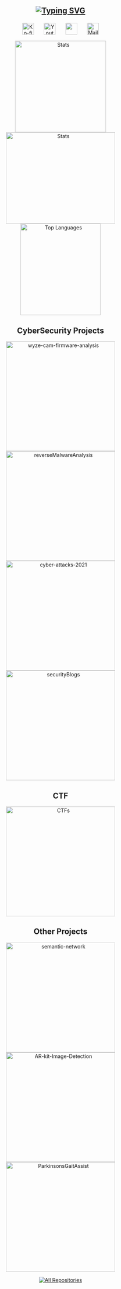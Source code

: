 <h2 align="center">

[![Typing SVG](https://readme-typing-svg.herokuapp.com?font=Times+Fatface&color=%23FF7700&size=40&center=true&vCenter=true&lines=Samridha+Murali)](https://git.io/typing-svg)
</h2>
<!-- About me -->

<!-- Social icons section -->
<p align="center">
  <a href="https://www.linkedin.com/in/m-samridha/"><img width="32px" alt="Ko-fi" title="Linked In" src="https://upload.wikimedia.org/wikipedia/commons/thumb/c/ca/LinkedIn_logo_initials.png/768px-LinkedIn_logo_initials.png"/></a>
  &#8287;&#8287;&#8287;&#8287;&#8287;
  <a href="https://www.youtube.com/@msamridha1604"><img width="32px" alt="Youtube" title="Youtube" src="https://i.imgur.com/qiXu7b2.png"/></a>
  &#8287;&#8287;&#8287;&#8287;&#8287;
  <a href="https://www.instagram.com/msamridha/?hl=en" alt="Instagram"><img width="32px" src="https://i.imgur.com/M6yBwxS.png"/></a>
  &#8287;&#8287;&#8287;&#8287;&#8287;
  <a href="msamridha16@gmail.com"><img width="32px" alt="Mail ID" title="Mail ID" src="https://download.logo.wine/logo/Gmail/Gmail-Logo.wine.png"/></a>
</p>

<!-- Language and stats -->
<p align="center">
    <a href="https://github.com/msam13"><img width="250" height="250" src="https://github-readme-streak-stats.herokuapp.com/?user=msam13&count_private=true&theme=dark" alt="Stats"></a> 
    <a href="https://github.com/msam13"><img width="300" height="250" src="https://github-readme-stats.vercel.app/api?username=msam13&count_private=true&theme=dark" alt="Stats"></a>
    <a href="https://github.com/msam13"><img img width="220" height="250" src="https://github-readme-stats.vercel.app/api/top-langs/?username=msam13&layout=compact&count_private=true&theme=dark" alt="Top Languages"></a>
</p>

<h2 align="center">
CyberSecurity Projects
</h2>

<!-- Repo info cards - https://github.com/anuraghazra/github-readme-stats -->
<!-- Small repo cards (fork) - https://github.com/DenverCoder1/github-readme-stats -->
<p align="center">
    <a href="https://github.com/msam13/wyze-cam-firmware-analysis"><img width="300" src="https://github-readme-stats.vercel.app/api/pin/?username=msam13&repo=wyze-cam-firmware-analysis&theme=react&bg_color=151515&title_color=0484FF&icon_color=E38C2D&text_color=FFFFFF&hide_border=true&show_icons=false" alt="wyze-cam-firmware-analysis"></a>
    <a href="https://github.com/msam13/reverseMalwareAnalysis"><img width="300" src="https://github-readme-stats.vercel.app/api/pin/?username=msam13&repo=reverseMalwareAnalysis&theme=react&bg_color=151515&title_color=0484FF&icon_color=E38C2D&text_color=FFFFFF&hide_border=true&show_icons=false" alt="reverseMalwareAnalysis"></a>
    <a href="https://github.com/msam13/cyber-attacks-2021"><img width="300" src="https://github-readme-stats.vercel.app/api/pin/?username=msam13&repo=cyber-attacks-2021&theme=react&bg_color=151515&title_color=0484FF&icon_color=E38C2D&text_color=FFFFFF&hide_border=true&show_icons=false" alt="cyber-attacks-2021"></a>
    <a href="https://github.com/msam13/securityBlogs"><img width="300" src="https://github-readme-stats.vercel.app/api/pin/?username=msam13&repo=securityBlogs&theme=react&bg_color=151515&title_color=0484FF&icon_color=E38C2D&text_color=FFFFFF&hide_border=true&show_icons=false" alt="securityBlogs"></a>
</p>



<h2 align="center">
  CTF
</h2>
<p align="center">
    <a href="https://github.com/msam13/CTFs"><img width="300" src="https://github-readme-stats.vercel.app/api/pin/?username=msam13&repo=CTFs&theme=react&bg_color=151515&title_color=0484FF&icon_color=E38C2D&text_color=FFFFFF&hide_border=true&show_icons=false" alt="CTFs"></a>
</p>


<h2 align="center">
Other Projects
</h2>
<p align="center">
       <a href="https://github.com/msam13/semantic-network"><img width="300" src="https://github-readme-stats.vercel.app/api/pin/?username=msam13&repo=semantic-network&theme=react&bg_color=151515&title_color=0484FF&icon_color=E38C2D&text_color=FFFFFF&hide_border=true&show_icons=false" alt="semantic-network"></a>
       <a href="https://github.com/msam13/AR-kit-Image-Detection"><img width="300" src="https://github-readme-stats.vercel.app/api/pin/?username=msam13&repo=AR-kit-Image-Detection&theme=react&bg_color=151515&title_color=0484FF&icon_color=E38C2D&text_color=FFFFFF&hide_border=true&show_icons=false" alt="AR-kit-Image-Detection"></a>
        <a href="https://github.com/msam13/TwitterFakeID-Detection"><img width="300" src="https://github-readme-stats.vercel.app/api/pin/?username=msam13&repo=TwitterFakeID-Detection&theme=react&bg_color=151515&title_color=0484FF&icon_color=E38C2D&text_color=FFFFFF&hide_border=true&show_icons=false" alt="ParkinsonsGaitAssist"></a>
</p>

<!-- All repos link -->
<p align="center">
    <a href="https://github.com/msam13?tab=repositories"><img alt="All Repositories" title="All Repositories" src="https://custom-icon-badges.herokuapp.com/badge/-All%20Repos-2962FF?style=for-the-badge&logoColor=white&logo=repo"/></a>
</p>
